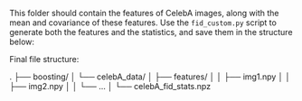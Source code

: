 This folder should contain the features of CelebA images, along with the mean and covariance of these features. Use the `fid_custom.py` script to generate both the features and the statistics, and save them in the structure below:

Final file structure:

.
├── boosting/
│   └── celebA_data/
│       ├── features/
│       │   ├── img1.npy
│       │   ├── img2.npy
│       │   └── ...
│       └── celebA_fid_stats.npz
